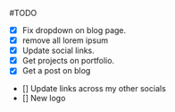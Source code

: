 #TODO

- [x] Fix dropdown on blog page.
- [x] remove all lorem ipsum
- [x] Update social links.
- [x] Get projects on portfolio.
- [x] Get a post on blog
- [] Update links across my other socials
- [] New logo
